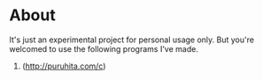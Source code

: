 # About

It's just an experimental project for personal usage only. But you're welcomed to use the following programs I've made.

1. (http://puruhita.com/c)
